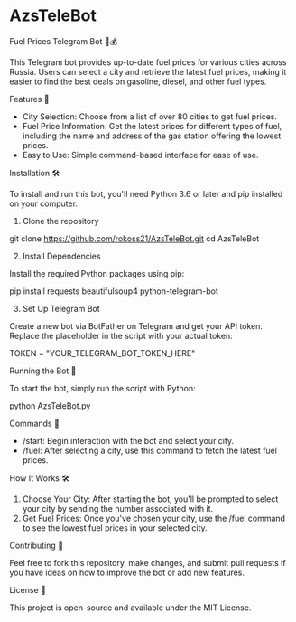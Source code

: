 # AzsTeleBot
Fuel Prices Telegram Bot 🚗💰

This Telegram bot provides up-to-date fuel prices for various cities across Russia. Users can select a city and retrieve the latest fuel prices, making it easier to find the best deals on gasoline, diesel, and other fuel types.

Features 🌟

- City Selection: Choose from a list of over 80 cities to get fuel prices.
- Fuel Price Information: Get the latest prices for different types of fuel, including the name and address of the gas station offering the lowest prices.
- Easy to Use: Simple command-based interface for ease of use.

Installation 🛠️

To install and run this bot, you'll need Python 3.6 or later and pip installed on your computer.

1. Clone the repository

git clone https://github.com/rokoss21/AzsTeleBot.git
cd AzsTeleBot

2. Install Dependencies

Install the required Python packages using pip:

pip install requests beautifulsoup4 python-telegram-bot

3. Set Up Telegram Bot

Create a new bot via BotFather on Telegram and get your API token. Replace the placeholder in the script with your actual token:

TOKEN = "YOUR_TELEGRAM_BOT_TOKEN_HERE"

Running the Bot 🚀

To start the bot, simply run the script with Python:

python AzsTeleBot.py

Commands 📝

- /start: Begin interaction with the bot and select your city.
- /fuel: After selecting a city, use this command to fetch the latest fuel prices.

How It Works 🛠

1. Choose Your City: After starting the bot, you'll be prompted to select your city by sending the number associated with it.
2. Get Fuel Prices: Once you've chosen your city, use the /fuel command to see the lowest fuel prices in your selected city.

Contributing 🤝

Feel free to fork this repository, make changes, and submit pull requests if you have ideas on how to improve the bot or add new features.

License 📜

This project is open-source and available under the MIT License.
